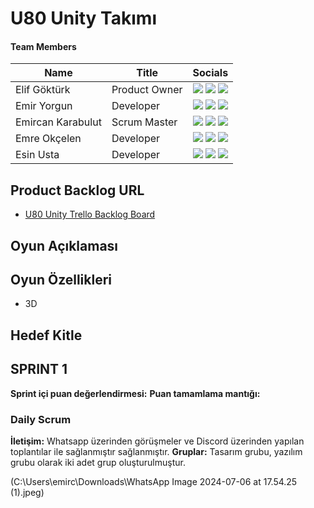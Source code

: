 # U80 Unity Takımı

#### Team Members
| Name  | Title | Socials |
| ------------ | ------------ |------------|
| Elif Göktürk  | Product Owner | [![](https://img.shields.io/badge/LinkedIn-0077B5?style=for-the-badge&logo=linkedin&logoColor=white)](http://www.linkedin.com/in/elif-göktürk-21a77a263) [![](https://img.shields.io/badge/GitHub-100000?style=for-the-badge&logo=github&logoColor=white)](https://github.com/eilthyra) [![](https://img.shields.io/badge/Instagram-E4405F?style=for-the-badge&logo=instagram&logoColor=white)](https://www.instagram.com/eilthyrae/) |
| Emir Yorgun  | Developer | [![](https://img.shields.io/badge/LinkedIn-0077B5?style=for-the-badge&logo=linkedin&logoColor=white)](https://www.linkedin.com/in/emiryorgun/) [![](https://img.shields.io/badge/GitHub-100000?style=for-the-badge&logo=github&logoColor=white)](https://github.com/hootbu) [![](https://img.shields.io/badge/Instagram-E4405F?style=for-the-badge&logo=instagram&logoColor=white)](https://www.instagram.com/buadamnewyork/) |
| Emircan Karabulut  | Scrum Master | [![](https://img.shields.io/badge/LinkedIn-0077B5?style=for-the-badge&logo=linkedin&logoColor=white)](https://www.linkedin.com/in/emircan-karabulut-355313123) [![](https://img.shields.io/badge/GitHub-100000?style=for-the-badge&logo=github&logoColor=white)](https://github.com/emircankrblt) [![](https://img.shields.io/badge/Instagram-E4405F?style=for-the-badge&logo=instagram&logoColor=white)](https://www.instagram.com/emircankrblt/) |
| Emre Okçelen  | Developer  | [![](https://img.shields.io/badge/LinkedIn-0077B5?style=for-the-badge&logo=linkedin&logoColor=white)](https://www.linkedin.com/in/emre-ok%C3%A7elen/) [![](https://img.shields.io/badge/GitHub-100000?style=for-the-badge&logo=github&logoColor=white)](https://github.com/EmreOkcelen) [![](https://img.shields.io/badge/Instagram-E4405F?style=for-the-badge&logo=instagram&logoColor=white)](https://www.instagram.com/emreokcelen/?hl=tr) |
| Esin Usta  | Developer  | [![](https://img.shields.io/badge/LinkedIn-0077B5?style=for-the-badge&logo=linkedin&logoColor=white)](https://www.linkedin.com/in/esin-usta-09a830239/) [![](https://img.shields.io/badge/GitHub-100000?style=for-the-badge&logo=github&logoColor=white)](https://github.com/EsinUsta) [![](https://img.shields.io/badge/Instagram-E4405F?style=for-the-badge&logo=instagram&logoColor=white)](https://www.instagram.com/im.esin/) ||

## Product Backlog URL

- [U80 Unity Trello Backlog Board](https://trello.com/invite/b/1oToLZZl/ATTId76c7c45b0e13cb4989ef4faea85753f3D37A810/bootcamp-grup-80)

## Oyun Açıklaması



## Oyun Özellikleri

- 3D

## Hedef Kitle

## SPRINT 1

**Sprint içi puan değerlendirmesi:** 
**Puan tamamlama mantığı:**

### Daily Scrum

**İletişim:** Whatsapp üzerinden görüşmeler ve Discord üzerinden yapılan toplantılar ile sağlanmıştır sağlanmıştır.
**Gruplar:** Tasarım grubu, yazılım grubu olarak iki adet grup oluşturulmuştur.

(C:\Users\emirc\Downloads\WhatsApp Image 2024-07-06 at 17.54.25 (1).jpeg)
